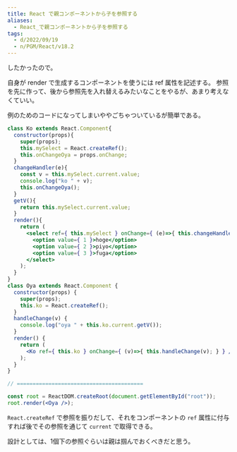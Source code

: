 ```yaml
---
title: React で親コンポーネントから子を参照する
aliases:
  - React_で親コンポーネントから子を参照する
tags:
  - d/2022/09/19
  - n/PGM/React/v18.2
---
```


したかったので。

自身が render で生成するコンポーネントを使うには ref 属性を記述する。
参照を先に作って、後から参照先を入れ替えるみたいなことをやるが、あまり考えなくていい。

例のためのコードになってしまいややごちゃついているが簡単である。

```jsx
class Ko extends React.Component{
  constructor(props){
    super(props);
    this.mySelect = React.createRef();
    this.onChangeOya = props.onChange;
  }
  changeHandler(e){
    const v = this.mySelect.current.value;
    console.log("ko " + v);
    this.onChangeOya();
  }
  getV(){
    return this.mySelect.current.value;
  }
  render(){
    return (
      <select ref={ this.mySelect } onChange={ (e)=>{ this.changeHandler(); } }>
        <option value={ 1 }>hoge</option>
        <option value={ 2 }>piyo</option>
        <option value={ 3 }>fuga</option>
      </select>
    );
  }
}
class Oya extends React.Component {
  constructor(props) {
    super(props);
    this.ko = React.createRef();
  }
  handleChange(v) {
    console.log("oya " + this.ko.current.getV());
  }
  render() {
    return (
      <Ko ref={ this.ko } onChange={ (v)=>{ this.handleChange(v); } } />
    );
  }
}

// ========================================

const root = ReactDOM.createRoot(document.getElementById("root"));
root.render(<Oya />);
```

`React.createRef` で参照を振りだして、それをコンポーネントの `ref` 属性に付与すれば後でその参照を通じて `current` で取得できる。

設計としては、1個下の参照ぐらいは親は掴んでおくべきだと思う。







